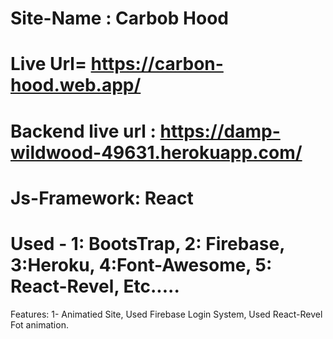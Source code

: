 # Site-Name : Carbob Hood 
# Live Url= https://carbon-hood.web.app/
# Backend live url : https://damp-wildwood-49631.herokuapp.com/

#  Js-Framework: React 
# Used - 1: BootsTrap, 2: Firebase, 3:Heroku, 4:Font-Awesome, 5: React-Revel, Etc.....
 Features: 1- Animatied Site, Used Firebase Login System, Used React-Revel Fot animation.
